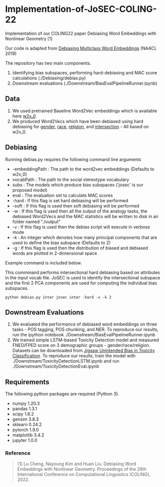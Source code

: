 # Implementation-of-JoSEC-COLING-22

Implementation of our COLING22 paper Debiasing Word Embeddings with Nonlinear Geometry [1]

Our code is adapted from [Debiasing Multiclass Word Embeddings](https://github.com/TManzini/DebiasMulticlassWordEmbedding) (NAACL 2019)

The repository has two main components. 
1. Identifying bias subspaces, performing hard-debiasing and MAC score calculations (./Debiasing/debias.py)
2. Downstream evaluations (./Downstream/BiasEvalPipelineRunner.ipynb)

## Data

1. We used pretrained Baseline Word2Vec embeddings which is available here [w2v_0](https://drive.google.com/file/d/1IJdGfnKNaBLHP9hk0Ns7kReQwo_jR1xx/view?usp=sharing)
2. We produced Word2Vecs which have been debiased using hard debiasing for [gender](https://drive.google.com/file/d/163_WFhbQTd2JcOBPxFP6LFrZlWdjj8Bf/view?usp=sharing), [race](https://drive.google.com/file/d/179DeLmMpsXsllLgS96DnZ7gCRYLhc1Ki/view?usp=sharing), [religion](https://drive.google.com/file/d/1z--9NXJV9NIoP4ZMgERvD7239wJh9Nhw/view?usp=sharing), and [intersection](https://drive.google.com/file/d/1WukMsXjmJF5UmP_xZVfy4qMyPOXbepz1/view?usp=sharing) - All based on w2v_0. 

## Debiasing
Running debias.py requires the following command line arguments
* -embeddingPath : The path to the word2vec embeddings (Defaults to w2v_0)
* vocabPath : The path to the social stereotype vocabulary
* subs : The models which produce bias subspaces ('josec' is our proposed model)
* eval : The evaluation set to calculate MAC scores  
* -hard : If this flag is set hard debiasing will be performed
* -soft : If this flag is used then soft debiasing will be performed
* -w : If this flag is used then all the output of the analogy tasks, the debiased Word2Vecs and the MAC statistics will be written to disk in an folder named "./output"
* -v : If this flag is used then the debias script will execute in verbose mode
* -k : An integer which denotes how many principal components that are used to define the bias subspace (Defaults to 2)
* -g : If this flag is used then the distribution of biased and debiased words are plotted in 2-dimensional space

Example command is included below.

This commmand performs intersectional hard debiasing based on attributes in the input vocab file. 
JoSEC is used to identify the intersectional subspace and the first 2 PCA components are used for computing the individual bias subspaces.
```
python debias.py inter josec inter -hard -v -k 2
```

## Downstream Evaluations
1. We evaluated the performance of debiased word embeddings on three tasks - POS tagging, POS chunking, and NER.
To reproduce our results, run the ipython notebook ./Downstream/BiasEvalPipelineRunner.ipynb
2. We trained simple LSTM-based Toxicity Detection model and measured FNED/FPED score on 3 demographic groups - gender/race/religion.
Datasets can be downloaded from [Jigsaw Unintended Bias in Toxicity Classification](https://www.kaggle.com/c/jigsaw-unintended-bias-in-toxicity-classification).
To reproduce our results, train the model with ./Downstream/ToxicityDetectionLSTM.ipynb and run ./Downstream/ToxicityDetectionEval.ipynb

## Requirements
The following python packages are required (Python 3).
* numpy 1.20.3
* pandas 1.3.1
* scipy 1.6.2
* gensim 3.8.3
* sklearn 0.24.2
* pytorch 1.9.0
* matplotlib 3.4.2
* jupyter 1.0.0

### Reference
> [1] Lu Cheng, Nayoung Kim and Huan Liu. Debiasing Word Embeddings with Nonlinear Geometry. Proceedings of the 29th International Conference on Computational Linguistics (COLING), 2022.
